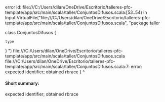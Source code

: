 error id: file:///C:/Users/dilan/OneDrive/Escritorio/talleres-pfc-template/app/src/main/scala/taller/ConjuntosDifusos.scala:[53..54) in Input.VirtualFile("file:///C:/Users/dilan/OneDrive/Escritorio/talleres-pfc-template/app/src/main/scala/taller/ConjuntosDifusos.scala", "package taller

class ConjuntosDifusos {

    type 

}
")
file:///C:/Users/dilan/OneDrive/Escritorio/talleres-pfc-template/app/src/main/scala/taller/ConjuntosDifusos.scala
file:///C:/Users/dilan/OneDrive/Escritorio/talleres-pfc-template/app/src/main/scala/taller/ConjuntosDifusos.scala:7: error: expected identifier; obtained rbrace
}
^
#### Short summary: 

expected identifier; obtained rbrace
